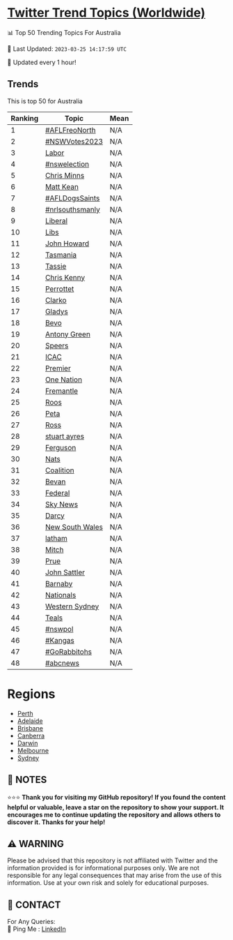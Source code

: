 [Twitter Trend Topics (Worldwide)](https://github.com/ErcinDedeoglu/Twitter-Trend-Topics)
==========


📊 Top 50 Trending Topics For Australia

📆 Last Updated: `2023-03-25 14:17:59 UTC`

🔧 Updated every 1 hour!


## Trends

This is top 50 for Australia

| Ranking | Topic | Mean |
| ------- | ------------ | ------------ |
| 1 | [#AFLFreoNorth](http://twitter.com/search?q=%23AFLFreoNorth) | N/A |
| 2 | [#NSWVotes2023](http://twitter.com/search?q=%23NSWVotes2023) | N/A |
| 3 | [Labor](http://twitter.com/search?q=Labor) | N/A |
| 4 | [#nswelection](http://twitter.com/search?q=%23nswelection) | N/A |
| 5 | [Chris Minns](http://twitter.com/search?q=Chris+Minns) | N/A |
| 6 | [Matt Kean](http://twitter.com/search?q=Matt+Kean) | N/A |
| 7 | [#AFLDogsSaints](http://twitter.com/search?q=%23AFLDogsSaints) | N/A |
| 8 | [#nrlsouthsmanly](http://twitter.com/search?q=%23nrlsouthsmanly) | N/A |
| 9 | [Liberal](http://twitter.com/search?q=Liberal) | N/A |
| 10 | [Libs](http://twitter.com/search?q=Libs) | N/A |
| 11 | [John Howard](http://twitter.com/search?q=John+Howard) | N/A |
| 12 | [Tasmania](http://twitter.com/search?q=Tasmania) | N/A |
| 13 | [Tassie](http://twitter.com/search?q=Tassie) | N/A |
| 14 | [Chris Kenny](http://twitter.com/search?q=Chris+Kenny) | N/A |
| 15 | [Perrottet](http://twitter.com/search?q=Perrottet) | N/A |
| 16 | [Clarko](http://twitter.com/search?q=Clarko) | N/A |
| 17 | [Gladys](http://twitter.com/search?q=Gladys) | N/A |
| 18 | [Bevo](http://twitter.com/search?q=Bevo) | N/A |
| 19 | [Antony Green](http://twitter.com/search?q=Antony+Green) | N/A |
| 20 | [Speers](http://twitter.com/search?q=Speers) | N/A |
| 21 | [ICAC](http://twitter.com/search?q=ICAC) | N/A |
| 22 | [Premier](http://twitter.com/search?q=Premier) | N/A |
| 23 | [One Nation](http://twitter.com/search?q=One+Nation) | N/A |
| 24 | [Fremantle](http://twitter.com/search?q=Fremantle) | N/A |
| 25 | [Roos](http://twitter.com/search?q=Roos) | N/A |
| 26 | [Peta](http://twitter.com/search?q=Peta) | N/A |
| 27 | [Ross](http://twitter.com/search?q=Ross) | N/A |
| 28 | [stuart ayres](http://twitter.com/search?q=stuart+ayres) | N/A |
| 29 | [Ferguson](http://twitter.com/search?q=Ferguson) | N/A |
| 30 | [Nats](http://twitter.com/search?q=Nats) | N/A |
| 31 | [Coalition](http://twitter.com/search?q=Coalition) | N/A |
| 32 | [Bevan](http://twitter.com/search?q=Bevan) | N/A |
| 33 | [Federal](http://twitter.com/search?q=Federal) | N/A |
| 34 | [Sky News](http://twitter.com/search?q=Sky+News) | N/A |
| 35 | [Darcy](http://twitter.com/search?q=Darcy) | N/A |
| 36 | [New South Wales](http://twitter.com/search?q=New+South+Wales) | N/A |
| 37 | [latham](http://twitter.com/search?q=latham) | N/A |
| 38 | [Mitch](http://twitter.com/search?q=Mitch) | N/A |
| 39 | [Prue](http://twitter.com/search?q=Prue) | N/A |
| 40 | [John Sattler](http://twitter.com/search?q=John+Sattler) | N/A |
| 41 | [Barnaby](http://twitter.com/search?q=Barnaby) | N/A |
| 42 | [Nationals](http://twitter.com/search?q=Nationals) | N/A |
| 43 | [Western Sydney](http://twitter.com/search?q=Western+Sydney) | N/A |
| 44 | [Teals](http://twitter.com/search?q=Teals) | N/A |
| 45 | [#nswpol](http://twitter.com/search?q=%23nswpol) | N/A |
| 46 | [#Kangas](http://twitter.com/search?q=%23Kangas) | N/A |
| 47 | [#GoRabbitohs](http://twitter.com/search?q=%23GoRabbitohs) | N/A |
| 48 | [#abcnews](http://twitter.com/search?q=%23abcnews) | N/A |



# Regions

* [Perth](</Australia/Perth.md>)
* [Adelaide](</Australia/Adelaide.md>)
* [Brisbane](</Australia/Brisbane.md>)
* [Canberra](</Australia/Canberra.md>)
* [Darwin](</Australia/Darwin.md>)
* [Melbourne](</Australia/Melbourne.md>)
* [Sydney](</Australia/Sydney.md>)



## 📝 NOTES

⭐⭐⭐ **Thank you for visiting my GitHub repository! If you found the content helpful or valuable, leave a star on the repository to show your support. It encourages me to continue updating the repository and allows others to discover it. Thanks for your help!**


## ⚠️ WARNING

Please be advised that this repository is not affiliated with Twitter and the information provided is for informational purposes only. We are not responsible for any legal consequences that may arise from the use of this information. Use at your own risk and solely for educational purposes.


## 📨 CONTACT

 For Any Queries:  
            🏓 Ping Me : [LinkedIn](https://www.linkedin.com/in/ercindedeoglu/)
